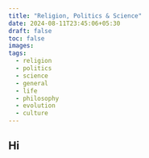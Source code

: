 ```yaml
---
title: "Religion, Politics & Science"
date: 2024-08-11T23:45:06+05:30
draft: false 
toc: false
images:
tags:
  - religion
  - politics
  - science 
  - general
  - life
  - philosophy
  - evolution
  - culture 
---
```



## Hi